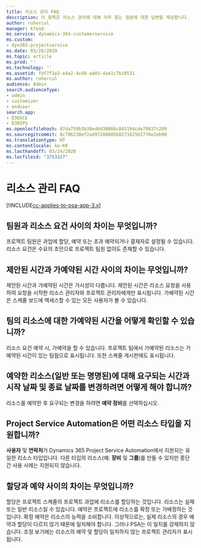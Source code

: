 ```yaml
---
title: 리소스 관리 FAQ
description: 이 항목은 리소스 관리에 대해 자주 묻는 질문에 대한 답변을 제공합니다.
author: ruhercul
manager: kfend
ms.service: dynamics-365-customerservice
ms.custom:
- dyn365-projectservice
ms.date: 03/28/2019
ms.topic: article
ms.prod: ''
ms.technology: ''
ms.assetid: fdf7f1e2-e4a2-4c68-aa03-4a41c7b10531
ms.author: ruhercul
audience: Admin
search.audienceType:
- admin
- customizer
- enduser
search.app:
- D365CE
- D365PS
ms.openlocfilehash: 87da759b3b30ed6d38866c045194cde79837c209
ms.sourcegitcommit: 8c786230ef2a497280885b827162561776e2eb00
ms.translationtype: HT
ms.contentlocale: ko-KR
ms.lasthandoff: 03/24/2020
ms.locfileid: "3753327"
---
```

# <a name="resource-management-faq"></a>리소스 관리 FAQ

[!INCLUDE[cc-applies-to-psa-app-3.x](../includes/cc-applies-to-psa-app-3x.md)]

## <a name="what-is-the-difference-between-a-team-member-and-a-resource-requirement"></a>팀원과 리소스 요건 사이의 차이는 무엇입니까?

프로젝트 팀원은 과업에 할당, 예약 또는 초과 예약되거나 결재자로 설정될 수 있습니다. 리소스 요건은 수요의 초안으로 프로젝트 팀원 없이도 존재할 수 있습니다. 

## <a name="what-is-the-difference-between-proposed-and-soft-booked-hours"></a>제안된 시간과 가예약된 시간 사이의 차이는 무엇입니까?

제안된 시간과 가예약된 시간은 가시성이 다릅니다. 제안된 시간은 리소스 요청을 사용하여 요청을 시작한 리소스 관리자와 프로젝트 관리자에게만 표시됩니다. 가예약된 시간은 스케줄 보드에 액세스할 수 있는 모든 사용자가 볼 수 있습니다.

## <a name="how-can-i-see-the-soft-booked-hours-for-resources-on-a-team"></a>팀의 리소스에 대한 가예약된 시간을 어떻게 확인할 수 있습니까?

리소스 요건 예약 시, 가예약을 할 수 있습니다. 프로젝트 팀에서 가예약된 리소스는 가예약된 시간이 있는 팀웜으로 표시됩니다. 또한 스케줄 게시판에도 표시됩니다.

## <a name="how-do-i-change-the-required-hours-and-the-start-and-end-dates-for-a-resource-generic-or-named-that-i-booked"></a>예약한 리소스(일반 또는 명명된)에 대해 요구되는 시간과 시작 날짜 및 종료 날짜를 변경하려면 어떻게 해야 합니까?

리소스를 예약한 후 요구되는 변경을 하려면 **예약 정비**를 선택하십시오.

## <a name="what-resources-types-does-project-service-automation-support"></a>Project Service Automation은 어떤 리소스 타입을 지원합니까?

**사용자** 및 **연락처**가 Dynamics 365 Project Service Automation에서 지원되는 유일한 리소스 타입입니다. 다른 타입의 리소스(예: **장비** 및 **그룹**)를 만들 수 있지만 종단 간 사용 사례는 지원되지 않습니다.

## <a name="what-is-the-difference-between-an-assignment-and-a-booking"></a>할당과 예약 사이의 차이는 무엇입니까?

할당은 프로젝트 스케줄의 프로젝트 과업에 리소스를 할당하는 것입니다. 리소스는 실제 또는 일반 리소스일 수 있습니다. 예약은 프로젝트에 리소스를 확정 또는 가배정하는 것입니다. 확정 예약은 리소스의 능력을 소비합니다. 이상적으로는, 실제 리소스의 경우 예약과 할당이 다르지 않기 때문에 일치해야 합니다. 그러나 PSA는 이 일치를 강제하지 않습니다. 조정 보기에는 리소스의 예약 및 할당이 일치하지 않는 프로젝트 관리자가 표시됩니다.
